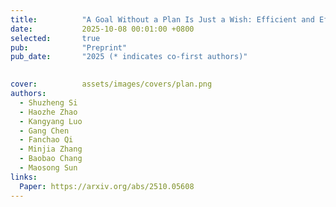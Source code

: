 ```yaml
---
title:          "A Goal Without a Plan Is Just a Wish: Efficient and Effective Global Planner Training for Long-Horizon Agent Tasks"
date:           2025-10-08 00:01:00 +0800
selected:       true
pub:            "Preprint"
pub_date:       "2025 (* indicates co-first authors)"

  
cover:          assets/images/covers/plan.png
authors:
  - Shuzheng Si
  - Haozhe Zhao
  - Kangyang Luo
  - Gang Chen
  - Fanchao Qi
  - Minjia Zhang
  - Baobao Chang
  - Maosong Sun 
links:
  Paper: https://arxiv.org/abs/2510.05608
---
```


